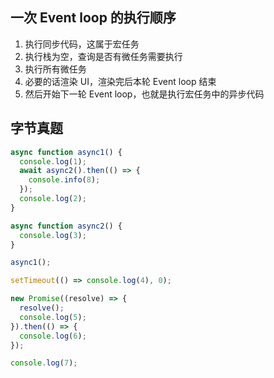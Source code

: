 ## 一次 Event loop 的执行顺序

1. 执行同步代码，这属于宏任务
2. 执行栈为空，查询是否有微任务需要执行
3. 执行所有微任务
4. 必要的话渲染 UI，渲染完后本轮 Event loop 结束
5. 然后开始下一轮 Event loop，也就是执行宏任务中的异步代码

## 字节真题

```js
async function async1() {
  console.log(1);
  await async2().then(() => {
    console.info(8);
  });
  console.log(2);
}

async function async2() {
  console.log(3);
}

async1();

setTimeout(() => console.log(4), 0);

new Promise((resolve) => {
  resolve();
  console.log(5);
}).then(() => {
  console.log(6);
});

console.log(7);
```
